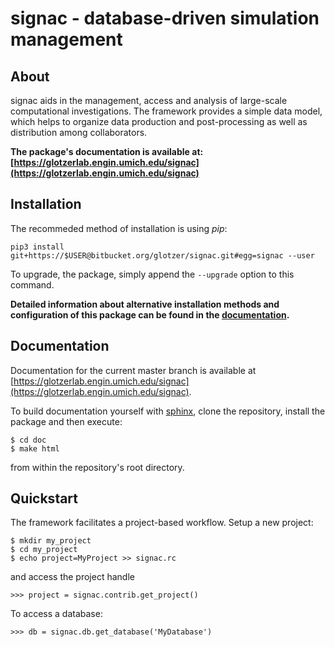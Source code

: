 # signac - database-driven simulation management

## About

signac aids in the management, access and analysis of large-scale computational investigations.
The framework provides a simple data model, which helps to organize data production and post-processing as well as distribution among collaborators.

**The package's documentation is available at: [https://glotzerlab.engin.umich.edu/signac](https://glotzerlab.engin.umich.edu/signac)**

## Installation

The recommeded method of installation is using *pip*:

    pip3 install git+https://$USER@bitbucket.org/glotzer/signac.git#egg=signac --user

To upgrade, the package, simply append the `--upgrade` option to this command.

**Detailed information about alternative installation methods and configuration of this package can be found in the [documentation](https://glotzerlab.engin.umich.edu/signac).**

## Documentation

Documentation for the current master branch is available at [https://glotzerlab.engin.umich.edu/signac](https://glotzerlab.engin.umich.edu/signac).

To build documentation yourself with [sphinx](http://sphinx-doc.org), clone the repository, install the package and then execute:

    $ cd doc
    $ make html

from within the repository's root directory.

## Quickstart

The framework facilitates a project-based workflow.
Setup a new project:

    $ mkdir my_project
    $ cd my_project
    $ echo project=MyProject >> signac.rc

and access the project handle
   
    >>> project = signac.contrib.get_project()

To access a database:

    >>> db = signac.db.get_database('MyDatabase')